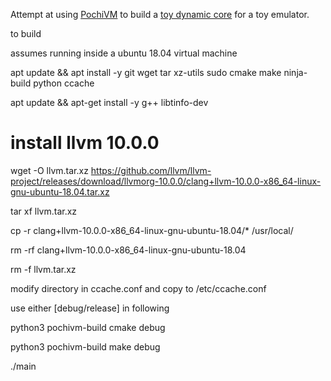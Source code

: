 
Attempt at using [PochiVM](https://sillycross.github.io/PochiVM) to build a [toy dynamic core](https://github.com/kevodwyer/dynamic-core) for a toy emulator.


to build

assumes running inside a ubuntu 18.04 virtual machine

apt update && apt install -y git wget tar xz-utils sudo cmake make ninja-build python ccache

apt update && apt-get install -y g++ libtinfo-dev 

# install llvm 10.0.0
wget -O llvm.tar.xz https://github.com/llvm/llvm-project/releases/download/llvmorg-10.0.0/clang+llvm-10.0.0-x86_64-linux-gnu-ubuntu-18.04.tar.xz

tar xf llvm.tar.xz

cp -r clang+llvm-10.0.0-x86_64-linux-gnu-ubuntu-18.04/* /usr/local/

rm -rf clang+llvm-10.0.0-x86_64-linux-gnu-ubuntu-18.04

rm -f llvm.tar.xz

modify directory in ccache.conf and copy to /etc/ccache.conf

use either [debug/release] in following

python3 pochivm-build cmake debug

python3 pochivm-build make debug

./main
